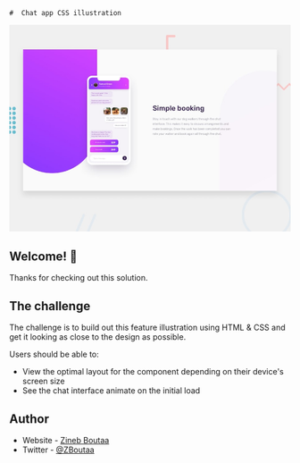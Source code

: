     #  Chat app CSS illustration

![Design preview for the Chat app CSS illustration coding challenge](/design/desktop-preview.jpg)

## Welcome! 👋

Thanks for checking out this solution.

## The challenge

The challenge is to build out this feature illustration using HTML & CSS and get it looking as close to the design as possible.

Users should be able to:

- View the optimal layout for the component depending on their device's screen size
- See the chat interface animate on the initial load

## Author

- Website - [Zineb Boutaa](https://zineb-bou.github.io/)
- Twitter - [@ZBoutaa](https://twitter.com/ZBoutaa)

